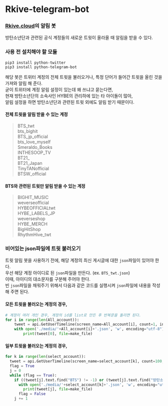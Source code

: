 # Rkive-telegram-bot
### [Rkive.cloud](https://www.rkive.cloud)의 알림 봇    
방탄소년단과 관련된 공식 계정들의 새로운 트윗이 올라올 때 알림을 받을 수 있다.    

### 사용 전 설치해야 할 모듈
```
pip3 install python-twitter
pip3 install python-telegram-bot
```

해당 봇은 트위터 계정의 전체 트윗을 불러오거나, 특정 단어가 들어간 트윗을 올린 것을 가져와 알림 해 준다.    
굳이 트위터에 계정 알림 설정이 있는데 왜 쓰냐고 묻는다면,    
현재 방탄소년단의 소속사인 HYBE의 관리하에 있는 타 아이돌이 많아,    
알림 설정을 하면 방탄소년단과 관련된 트윗 외에도 알림 받기 때문이다.

#### 전체 트윗을 알림 받을 수 있는 계정
> BTS_twt    
bts_bighit    
BTS_jp_official    
bts_love_myself    
Smeraldo_Books    
INTHESOOP_TV    
BT21_    
BT21_Japan    
TinyTANofficial    
BTSW_official

#### BTS와 관련된 트윗만 알림 받을 수 있는 계정
> BIGHIT_MUSIC    
weverseofficial    
HYBEOFFICIALtwt    
HYBE_LABELS_JP    
weverseshop    
HYBE_MERCH    
BigHitShop    
RhythmHive_twt


### 비어있는 json파일에 트윗 불러오기
트윗 알림 봇을 사용하기 전에, 해당 계정의 최신 게시글에 대한 `json`파일이 있어야 한다.    
우선 해당 계정 아이디로 된 `json`파일을 만든다. (ex. `BTS_twt.json`)    
이때, 아이디의 대소문자를 구분해 주어야 한다.    
빈 `json`파일을 채워주기 위해서 다음과 같은 코드를 실행시켜 `json`파일에 내용을 작성해 주면 된다.

#### 모든 트윗을 불러오는 계정의 경우,
``` python
# 계정이 여러 개인 경우, 계정의 id를 list로 만든 후 반복문을 돌리면 된다.
for i in range(len(All_account)):
    tweet = api.GetUserTimeline(screen_name=All_account[i], count=1, include_rts=True, exclude_replies=False)
    with open('./media/'+All_account[i]+'.json', 'w', encoding="utf-8") as make_file:
        print(tweet[0], file=make_file)
```
#### 일부 트윗을 불러오는 계정의 경우,
``` python
for k in range(len(select_account)):
  tweet = api.GetUserTimeline(screen_name=select_account[k], count=100, include_rts=True, exclude_replies=False)
  flag = True
  j = 0
  while (flag == True):
    if ((tweet[j].text.find("BTS") != -1) or (tweet[j].text.find("방탄소년단") != -1)):
      with open('./media/'+select_account[k]+'.json', 'w', encoding="utf-8") as make_file:
        print(tweet[j], file=make_file)
      flag = False
    j += 1
```

